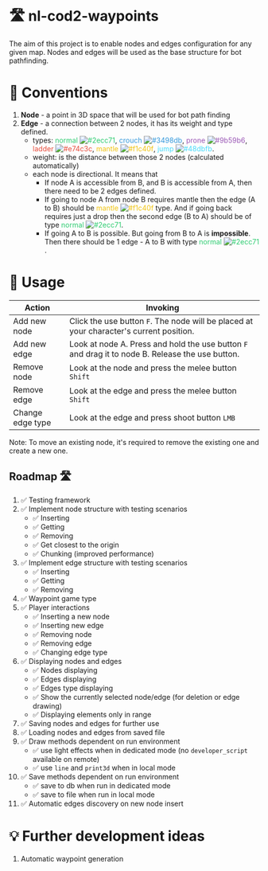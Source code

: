 # 🛣️ nl-cod2-waypoints

The aim of this project is to enable nodes and edges configuration for any given map. Nodes and edges will be used as the base structure for bot pathfinding.

# 🧐 Conventions

1. **Node** - a point in 3D space that will be used for bot path finding
2. **Edge** - a connection between 2 nodes, it has its weight and type defined.
    - types:
    <span style="color: rgb(46, 204, 113)">normal ![#2ecc71](https://placehold.co/12x12/2ecc71/2ecc71.png)</span>,
    <span style="color: rgb(52, 152, 219)">crouch ![#3498db](https://placehold.co/12x12/3498db/3498db.png)</span>,
    <span style="color: rgb(155, 89, 182)">prone ![#9b59b6](https://placehold.co/12x12/9b59b6/9b59b6.png)</span>,
    <span style="color: rgb(231, 76, 60)">ladder ![#e74c3c](https://placehold.co/12x12/e74c3c/e74c3c.png)</span>,
    <span style="color: rgb(241, 196, 15)">mantle ![#f1c40f](https://placehold.co/12x12/f1c40f/f1c40f.png)</span>,
    <span style="color: rgb(72, 219, 251)">jump ![#48dbfb](https://placehold.co/12x12/48dbfb/48dbfb.png)</span>.
    - weight: is the distance between those 2 nodes (calculated automatically)
    - each node is directional. It means that
        - If node A is accessible from B, and B is accessible from A, then there need to be 2 edges defined.
        - If going to node A from node B requires mantle then the edge (A to B) should be <span style="color: rgb(241, 196, 15)">mantle ![#f1c40f](https://placehold.co/12x12/f1c40f/f1c40f.png)</span> type. And if going back requires just a drop then the second edge (B to A) should be of type <span style="color: rgb(46, 204, 113)">normal ![#2ecc71](https://placehold.co/12x12/2ecc71/2ecc71.png)</span>. 
        - If going A to B is possible. But going from B to A is **impossible**. Then there should be 1 edge - A to B with type <span style="color: rgb(46, 204, 113)">normal ![#2ecc71](https://placehold.co/12x12/2ecc71/2ecc71.png)</span>.

# 🚀 Usage 

| Action | Invoking |
| ----------- | ----------- |
| Add new node | Click the use button `F`. The node will be placed at your character's current position. |
| Add new edge | Look at node A. Press and hold the use button `F` and drag it to node B. Release the use button. |
| Remove node | Look at the node and press the melee button `Shift` |
| Remove edge | Look at the edge and press the melee button `Shift` |
| Change edge type | Look at the edge and press shoot button `LMB` |

Note: To move an existing node, it's required to remove the existing one and create a new one.

## Roadmap 🛣️

1. ✅ Testing framework
2. ✅ Implement node structure with testing scenarios
    - ✅ Inserting
    - ✅ Getting
    - ✅ Removing
    - ✅ Get closest to the origin
    - ✅ Chunking (improved performance)
3. ✅ Implement edge structure with testing scenarios
    - ✅ Inserting
    - ✅ Getting
    - ✅ Removing
4. ✅ Waypoint game type
5. ✅ Player interactions
    - ✅ Inserting a new node
    - ✅ Inserting new edge
    - ✅ Removing node
    - ✅ Removing edge
    - ✅ Changing edge type
6. ✅ Displaying nodes and edges
    - ✅ Nodes displaying
    - ✅ Edges displaying
    - ✅ Edges type displaying
    - ✅ Show the currently selected node/edge (for deletion or edge drawing)
    - ✅ Displaying elements only in range
7. ✅ Saving nodes and edges for further use
8. ✅ Loading nodes and edges from saved file
9. ✅ Draw methods dependent on run environment
    - ✅ use light effects when in dedicated mode (no `developer_script` available on remote)
    - ✅ use `line` and `print3d` when in local mode
10. ✅ Save methods dependent on run environment
    - ✅ save to db when run in dedicated mode
    - ✅ save to file when run in local mode
11. ✅ Automatic edges discovery on new node insert

# 💡 Further development ideas

1. Automatic waypoint generation
